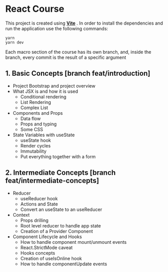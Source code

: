 # React Course

This project is created using **[Vite](https://vitejs.dev/)** . In order to install the dependencies and run the application use the following commands:

    yarn
    yarn dev

Each macro section of the course has its own branch, and, inside the branch, every commit is the result of a specific argument

## 1. Basic Concepts [branch feat/introduction]

 - Project Bootstrap and project overview
 - What JSX is and how it is used
	 - Conditional rendering
	 - List Rendering
	 - Complex List
- Components and Props
	- Data flow
	- Props and typing
	- Some CSS
- State Variables with useState
	- useState hook
	- Render cycles
    - Immutability
	- Put everything together with a form

## 2. Intermediate Concepts [branch feat/intermediate-concepts]

- Reducer
	- useReducer hook
	- Actions and State
	- Convert an useState to an useReducer
- Context
	- Props drilling
	- Root level reducer to handle app state
	- Creation of a Provider Component
- Component Lifecycle and Hooks
	- How to handle component mount/unmount events
	- React.StrictMode caveat
	- Hooks concepts
	- Creation of useIsOnline hook
	- How to handle componentUpdate events